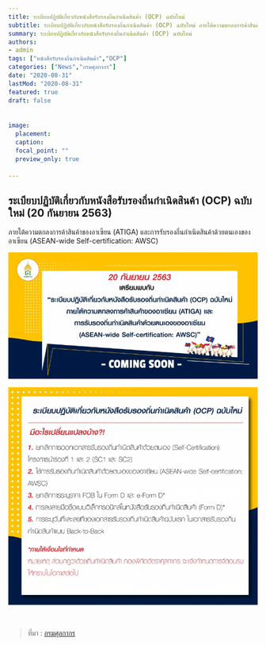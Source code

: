 ```yaml
---
title: ระเบียบปฏิบัติเกี่ยวกับหนังสือรับรองถิ่นกำเนิดสินค้า (OCP) ฉบับใหม่
subtitle: ระเบียบปฏิบัติเกี่ยวกับหนังสือรับรองถิ่นกำเนิดสินค้า (OCP) ฉบับใหม่ ภายใต้ความตกลงการค้าสินค้าของอาเซียน (ATIGA)และการรับรองถิ่นกำเนิดสินค้าด้วยตนเองของอาเซียน
summary: ระเบียบปฏิบัติเกี่ยวกับหนังสือรับรองถิ่นกำเนิดสินค้า (OCP) ฉบับใหม่
authors:
- admin
tags: ["หนังสือรับรองถิ่นกำเนิดสินค้า","OCP"]
categories: ["News","กรมศุลกากร"]
date: "2020-08-31"
lastMod: "2020-08-31"
featured: true
draft: false


image:
  placement: 
  caption: 
  focal_point: ""
  preview_only: true

---
```


## ระเบียบปฏิบัติเกี่ยวกับหนังสือรับรองถิ่นกำเนิดสินค้า (OCP) ฉบับใหม่ (20 กันยายน 2563)

ภายใต้ความตกลงการค้าสินค้าของอาเซียน (ATIGA) และการรับรองถิ่นกำเนิดสินค้าด้วยตนเองของอาเซียน (ASEAN-wide Self-certification: AWSC)

![](featured.jpg)

![](img-01.jpg)



<br>


> ที่มา : [กรมศุลกากร](http://www.customs.go.th/cont_strc_simple_with_date.php?current_id=14232832414b505f4c464b46464b48)
